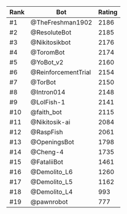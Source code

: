 Rank|Bot|Rating
---|---|---
#1|@TheFreshman1902|2186
#2|@ResoluteBot|2185
#3|@Nikitosikbot|2176
#4|@ToromBot|2174
#5|@YoBot_v2|2160
#6|@ReinforcementTrial|2154
#7|@TorBot|2150
#8|@Intron014|2148
#9|@LolFish-1|2141
#10|@faith_bot|2115
#11|@Nikitosik-ai|2084
#12|@RaspFish|2061
#13|@OpeningsBot|1798
#14|@Cheng-4|1735
#15|@FataliiBot|1461
#16|@Demolito_L6|1260
#17|@Demolito_L5|1162
#18|@Demolito_L4|993
#19|@pawnrobot|777
